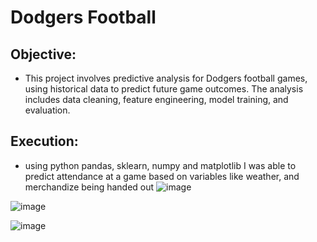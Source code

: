 # Dodgers Football 
## Objective: 

- This project involves predictive analysis for Dodgers football games, using historical data to predict future game outcomes. The analysis includes data cleaning, feature engineering, model training, and evaluation.

## Execution: 

- using python pandas, sklearn,  numpy and matplotlib I was able to predict attendance at a game based on variables like weather, and merchandize being handed out 
![image](https://github.com/sbitar2024/SheyamPortfolio.GitHub.io/assets/171313362/e4790e63-de44-43e3-be62-22bd00e56460)

![image](https://github.com/sbitar2024/SheyamPortfolio.GitHub.io/assets/171313362/9d424860-b94f-4fe9-8448-9083663f8bc9)

![image](https://github.com/sbitar2024/SheyamPortfolio.GitHub.io/assets/171313362/abf4ff1b-8f49-46a5-b5a4-a5a83d3bcba9)


